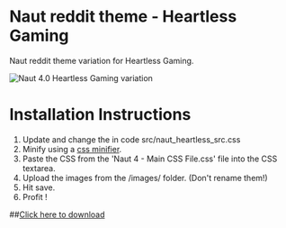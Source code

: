 Naut reddit theme - Heartless Gaming
===============

Naut reddit theme variation for Heartless Gaming.

![Naut 4.0 Heartless Gaming variation](http://i.imgur.com/JmDPBtW.png)


Installation Instructions
===============

  1. Update and change the in code src/naut_heartless_src.css
  2. Minify using a [css minifier](https://cssminifier.com).
  3. Paste the CSS from the 'Naut 4 - Main CSS File.css' file into the CSS textarea.
  4. Upload the images from the /images/ folder. (Don't rename them!)
  5. Hit save.
  6. Profit !

##[Click here to download](https://github.com/heartless-gaming/Naut-for-reddit/archive/master.zip)
